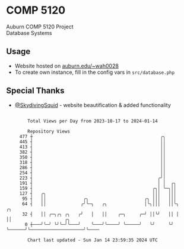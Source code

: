 # COMP 5120
Auburn COMP 5120 Project  
Database Systems

## Usage
- Website hosted on [auburn.edu/~wah0028](https://webhome.auburn.edu/~wah0028/)
- To create own instance, fill in the config vars in `src/database.php`

## Special Thanks
- [@SkydivingSquid](https://github.com/SkydivingSquid) - website beautification & added functionality

```

        Total Views per Day from 2023-10-17 to 2024-01-14

        Repository Views
     477 ┼                                                ╭╮
     445 ┤                                                ││
     413 ┤                                                ││
     382 ┤                                                ││
     350 ┤                                                ││
     318 ┤                                                ││
     286 ┤                                                ││
     254 ┤                                                ││
     223 ┤                                               ╭╯│
     191 ┤                                               │ │  ╭╮
     159 ┤                                             ╭╮│ ╰─╮││
     127 ┤   ╭╮                                        │││   │││
      95 ┤   ││              ╭╮                     ╭╮ │││   │││
      64 ┤   ││             ╭╯╰─╮   ╭╮              │╰╮│││   ││╰╮      ╭╮
      32 ┤   ││ ╭─╮╭╮ ╭╮   ╭╯   │   ││    ╭─╮     ╭─╯ ││╰╯   ││ │      ││                    ╭╮
       0 ┼───╯╰─╯ ╰╯╰─╯╰───╯    ╰───╯╰────╯ ╰─────╯   ╰╯     ╰╯ ╰──────╯╰────────────────────╯╰────

        Chart last updated - Sun Jan 14 23:59:35 2024 UTC
        
```

